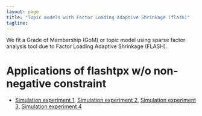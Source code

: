 ```yaml
---
layout: page
title: "Topic models with Factor Loading Adaptive Shrinkage (flash)"
tagline:
---
```


We fit a Grade of Membership (GoM) or topic model using sparse factor analysis tool due to Factor Loading Adaptive Shrinkage (FLASH).

# Applications of flashtpx w/o non-negative constraint

* [Simulation experiment 1](project/src/flashtpx_sim_run_1.pdf),
  [Simulation experiment 2](project/src/flashtpx_sim_run_2.pdf),
  [Simulation experiment 3](project/src/flashtpx_sim_run_3.pdf),
  [Simulation experiment 4](project/src/flashtpx_sim_run_4.pdf)